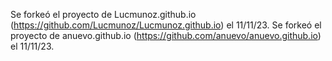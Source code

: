 Se  forkeó el proyecto de Lucmunoz.github.io (https://github.com/Lucmunoz/Lucmunoz.github.io) el 11/11/23.
Se  forkeó el proyecto de anuevo.github.io (https://github.com/anuevo/anuevo.github.io) el 11/11/23.
